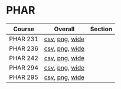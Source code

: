 # PHAR

| Course | Overall | Section |
| ------ | ------- | ------- |
| PHAR 231 | [csv](https://github.com/UCSD-Historical-Enrollment-Data/2023Fall/blob/main/overall/PHAR%20231.csv), [png](https://raw.githubusercontent.com/UCSD-Historical-Enrollment-Data/2023Fall/main/plot_overall/PHAR%20231.png), [wide](https://raw.githubusercontent.com/UCSD-Historical-Enrollment-Data/2023Fall/main/plot_overall_wide/PHAR%20231.png) |  |
| PHAR 236 | [csv](https://github.com/UCSD-Historical-Enrollment-Data/2023Fall/blob/main/overall/PHAR%20236.csv), [png](https://raw.githubusercontent.com/UCSD-Historical-Enrollment-Data/2023Fall/main/plot_overall/PHAR%20236.png), [wide](https://raw.githubusercontent.com/UCSD-Historical-Enrollment-Data/2023Fall/main/plot_overall_wide/PHAR%20236.png) |  |
| PHAR 242 | [csv](https://github.com/UCSD-Historical-Enrollment-Data/2023Fall/blob/main/overall/PHAR%20242.csv), [png](https://raw.githubusercontent.com/UCSD-Historical-Enrollment-Data/2023Fall/main/plot_overall/PHAR%20242.png), [wide](https://raw.githubusercontent.com/UCSD-Historical-Enrollment-Data/2023Fall/main/plot_overall_wide/PHAR%20242.png) |  |
| PHAR 294 | [csv](https://github.com/UCSD-Historical-Enrollment-Data/2023Fall/blob/main/overall/PHAR%20294.csv), [png](https://raw.githubusercontent.com/UCSD-Historical-Enrollment-Data/2023Fall/main/plot_overall/PHAR%20294.png), [wide](https://raw.githubusercontent.com/UCSD-Historical-Enrollment-Data/2023Fall/main/plot_overall_wide/PHAR%20294.png) |  |
| PHAR 295 | [csv](https://github.com/UCSD-Historical-Enrollment-Data/2023Fall/blob/main/overall/PHAR%20295.csv), [png](https://raw.githubusercontent.com/UCSD-Historical-Enrollment-Data/2023Fall/main/plot_overall/PHAR%20295.png), [wide](https://raw.githubusercontent.com/UCSD-Historical-Enrollment-Data/2023Fall/main/plot_overall_wide/PHAR%20295.png) |  |
